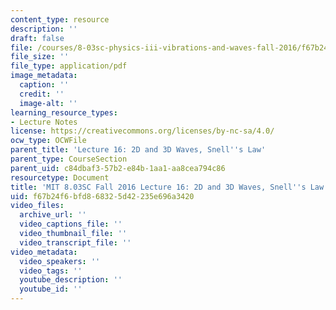 ```yaml
---
content_type: resource
description: ''
draft: false
file: /courses/8-03sc-physics-iii-vibrations-and-waves-fall-2016/f67b24f6bfd868325d42235e696a3420_MIT8_03SCF16_Lec16.pdf
file_size: ''
file_type: application/pdf
image_metadata:
  caption: ''
  credit: ''
  image-alt: ''
learning_resource_types:
- Lecture Notes
license: https://creativecommons.org/licenses/by-nc-sa/4.0/
ocw_type: OCWFile
parent_title: 'Lecture 16: 2D and 3D Waves, Snell''s Law'
parent_type: CourseSection
parent_uid: c84dbaf3-57b2-e84b-1aa1-aa8cea794c86
resourcetype: Document
title: 'MIT 8.03SC Fall 2016 Lecture 16: 2D and 3D Waves, Snell''s Law'
uid: f67b24f6-bfd8-6832-5d42-235e696a3420
video_files:
  archive_url: ''
  video_captions_file: ''
  video_thumbnail_file: ''
  video_transcript_file: ''
video_metadata:
  video_speakers: ''
  video_tags: ''
  youtube_description: ''
  youtube_id: ''
---
```


